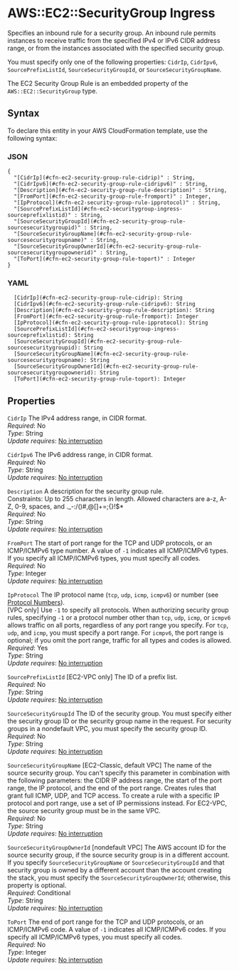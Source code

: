 # AWS::EC2::SecurityGroup Ingress<a name="aws-properties-ec2-security-group-rule-1"></a>

Specifies an inbound rule for a security group\. An inbound rule permits instances to receive traffic from the specified IPv4 or IPv6 CIDR address range, or from the instances associated with the specified security group\.

You must specify only one of the following properties: `CidrIp`, `CidrIpv6`, `SourcePrefixListId`, `SourceSecurityGroupId`, or `SourceSecurityGroupName`\.

The EC2 Security Group Rule is an embedded property of the `AWS::EC2::SecurityGroup` type\.

## Syntax<a name="aws-properties-ec2-security-group-rule-1-syntax"></a>

To declare this entity in your AWS CloudFormation template, use the following syntax:

### JSON<a name="aws-properties-ec2-security-group-rule-1-syntax.json"></a>

```
{
  "[CidrIp](#cfn-ec2-security-group-rule-cidrip)" : String,
  "[CidrIpv6](#cfn-ec2-security-group-rule-cidripv6)" : String,
  "[Description](#cfn-ec2-security-group-rule-description)" : String,
  "[FromPort](#cfn-ec2-security-group-rule-fromport)" : Integer,
  "[IpProtocol](#cfn-ec2-security-group-rule-ipprotocol)" : String,
  "[SourcePrefixListId](#cfn-ec2-securitygroup-ingress-sourceprefixlistid)" : String,
  "[SourceSecurityGroupId](#cfn-ec2-security-group-rule-sourcesecuritygroupid)" : String,
  "[SourceSecurityGroupName](#cfn-ec2-security-group-rule-sourcesecuritygroupname)" : String,
  "[SourceSecurityGroupOwnerId](#cfn-ec2-security-group-rule-sourcesecuritygroupownerid)" : String,
  "[ToPort](#cfn-ec2-security-group-rule-toport)" : Integer
}
```

### YAML<a name="aws-properties-ec2-security-group-rule-1-syntax.yaml"></a>

```
  [CidrIp](#cfn-ec2-security-group-rule-cidrip): String
  [CidrIpv6](#cfn-ec2-security-group-rule-cidripv6): String
  [Description](#cfn-ec2-security-group-rule-description): String
  [FromPort](#cfn-ec2-security-group-rule-fromport): Integer
  [IpProtocol](#cfn-ec2-security-group-rule-ipprotocol): String
  [SourcePrefixListId](#cfn-ec2-securitygroup-ingress-sourceprefixlistid): String
  [SourceSecurityGroupId](#cfn-ec2-security-group-rule-sourcesecuritygroupid): String
  [SourceSecurityGroupName](#cfn-ec2-security-group-rule-sourcesecuritygroupname): String
  [SourceSecurityGroupOwnerId](#cfn-ec2-security-group-rule-sourcesecuritygroupownerid): String
  [ToPort](#cfn-ec2-security-group-rule-toport): Integer
```

## Properties<a name="aws-properties-ec2-security-group-rule-1-properties"></a>

`CidrIp`  <a name="cfn-ec2-security-group-rule-cidrip"></a>
The IPv4 address range, in CIDR format\.  
*Required*: No  
*Type*: String  
*Update requires*: [No interruption](https://docs.aws.amazon.com/AWSCloudFormation/latest/UserGuide/using-cfn-updating-stacks-update-behaviors.html#update-no-interrupt)

`CidrIpv6`  <a name="cfn-ec2-security-group-rule-cidripv6"></a>
The IPv6 address range, in CIDR format\.  
*Required*: No  
*Type*: String  
*Update requires*: [No interruption](https://docs.aws.amazon.com/AWSCloudFormation/latest/UserGuide/using-cfn-updating-stacks-update-behaviors.html#update-no-interrupt)

`Description`  <a name="cfn-ec2-security-group-rule-description"></a>
A description for the security group rule\.  
Constraints: Up to 255 characters in length\. Allowed characters are a\-z, A\-Z, 0\-9, spaces, and \.\_\-:/\(\)\#,@\[\]\+=;\{\}\!$\*  
*Required*: No  
*Type*: String  
*Update requires*: [No interruption](https://docs.aws.amazon.com/AWSCloudFormation/latest/UserGuide/using-cfn-updating-stacks-update-behaviors.html#update-no-interrupt)

`FromPort`  <a name="cfn-ec2-security-group-rule-fromport"></a>
The start of port range for the TCP and UDP protocols, or an ICMP/ICMPv6 type number\. A value of `-1` indicates all ICMP/ICMPv6 types\. If you specify all ICMP/ICMPv6 types, you must specify all codes\.  
*Required*: No  
*Type*: Integer  
*Update requires*: [No interruption](https://docs.aws.amazon.com/AWSCloudFormation/latest/UserGuide/using-cfn-updating-stacks-update-behaviors.html#update-no-interrupt)

`IpProtocol`  <a name="cfn-ec2-security-group-rule-ipprotocol"></a>
The IP protocol name \(`tcp`, `udp`, `icmp`, `icmpv6`\) or number \(see [Protocol Numbers](http://www.iana.org/assignments/protocol-numbers/protocol-numbers.xhtml)\)\.  
\[VPC only\] Use `-1` to specify all protocols\. When authorizing security group rules, specifying `-1` or a protocol number other than `tcp`, `udp`, `icmp`, or `icmpv6` allows traffic on all ports, regardless of any port range you specify\. For `tcp`, `udp`, and `icmp`, you must specify a port range\. For `icmpv6`, the port range is optional; if you omit the port range, traffic for all types and codes is allowed\.  
*Required*: Yes  
*Type*: String  
*Update requires*: [No interruption](https://docs.aws.amazon.com/AWSCloudFormation/latest/UserGuide/using-cfn-updating-stacks-update-behaviors.html#update-no-interrupt)

`SourcePrefixListId`  <a name="cfn-ec2-securitygroup-ingress-sourceprefixlistid"></a>
\[EC2\-VPC only\] The ID of a prefix list\.  
*Required*: No  
*Type*: String  
*Update requires*: [No interruption](https://docs.aws.amazon.com/AWSCloudFormation/latest/UserGuide/using-cfn-updating-stacks-update-behaviors.html#update-no-interrupt)

`SourceSecurityGroupId`  <a name="cfn-ec2-security-group-rule-sourcesecuritygroupid"></a>
The ID of the security group\. You must specify either the security group ID or the security group name in the request\. For security groups in a nondefault VPC, you must specify the security group ID\.  
*Required*: No  
*Type*: String  
*Update requires*: [No interruption](https://docs.aws.amazon.com/AWSCloudFormation/latest/UserGuide/using-cfn-updating-stacks-update-behaviors.html#update-no-interrupt)

`SourceSecurityGroupName`  <a name="cfn-ec2-security-group-rule-sourcesecuritygroupname"></a>
\[EC2\-Classic, default VPC\] The name of the source security group\. You can't specify this parameter in combination with the following parameters: the CIDR IP address range, the start of the port range, the IP protocol, and the end of the port range\. Creates rules that grant full ICMP, UDP, and TCP access\. To create a rule with a specific IP protocol and port range, use a set of IP permissions instead\. For EC2\-VPC, the source security group must be in the same VPC\.  
*Required*: No  
*Type*: String  
*Update requires*: [No interruption](https://docs.aws.amazon.com/AWSCloudFormation/latest/UserGuide/using-cfn-updating-stacks-update-behaviors.html#update-no-interrupt)

`SourceSecurityGroupOwnerId`  <a name="cfn-ec2-security-group-rule-sourcesecuritygroupownerid"></a>
\[nondefault VPC\] The AWS account ID for the source security group, if the source security group is in a different account\.
If you specify `SourceSecurityGroupName` or `SourceSecurityGroupId` and that security group is owned by a different account than the account creating the stack, you must specify the `SourceSecurityGroupOwnerId`; otherwise, this property is optional\.  
*Required*: Conditional  
*Type*: String  
*Update requires*: [No interruption](https://docs.aws.amazon.com/AWSCloudFormation/latest/UserGuide/using-cfn-updating-stacks-update-behaviors.html#update-no-interrupt)

`ToPort`  <a name="cfn-ec2-security-group-rule-toport"></a>
The end of port range for the TCP and UDP protocols, or an ICMP/ICMPv6 code\. A value of `-1` indicates all ICMP/ICMPv6 codes\. If you specify all ICMP/ICMPv6 types, you must specify all codes\.  
*Required*: No  
*Type*: Integer  
*Update requires*: [No interruption](https://docs.aws.amazon.com/AWSCloudFormation/latest/UserGuide/using-cfn-updating-stacks-update-behaviors.html#update-no-interrupt)
